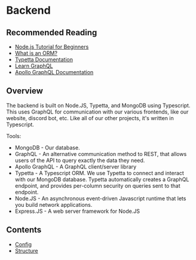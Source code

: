 # Backend

## Recommended Reading

-   [Node.js Tutorial for Beginners](https://www.youtube.com/watch?v=TlB_eWDSMt4)
-   [What is an ORM?](https://www.freecodecamp.org/news/what-is-an-orm-the-meaning-of-object-relational-mapping-database-tools/)
-   [Typetta Documentation](https://twinlogix.github.io/typetta/)
-   [Learn GraphQL](https://graphql.org/learn/)
-   [Apollo GraphQL Documentation](https://www.apollographql.com/docs/apollo-server/getting-started/)

## Overview

The backend is built on Node.JS, Typetta, and MongoDB using Typescript. This uses GraphQL for communication with our various frontends, like our website, discord bot, etc. Like all of our other projects, it's written in Typescript.

Tools:

-   MongoDB - Our database.
-   GraphQL - An alternative communication method to REST, that allows users of the API to query exactly the data they need.
-   Apollo GraphQL - A GraphQL client/server library
-   Typetta - A Typescript ORM. We use Typetta to connect and interact with our MongoDB database. Typetta automatically creates a GraphQL endpoint, and provides per-column security on queries sent to that endpoint.
-   Node.JS - An asynchronous event-driven Javascript runtime that lets you build network applications.
-   Express.JS - A web server framework for Node.JS

## Contents

-   [Config](config.md)
-   [Structure](structure.md)
